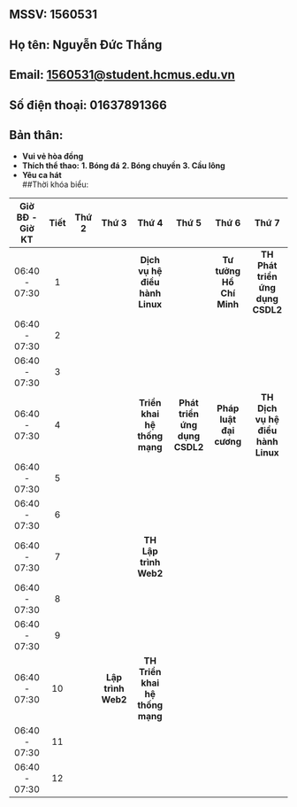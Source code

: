 ## MSSV: 1560531
## Họ tên: Nguyễn Đức Thắng
## Email: 1560531@student.hcmus.edu.vn
## Số điện thoại: 01637891366
## Bản thân:
- **Vui vẻ hòa đồng**
- **Thích thể thao:**
**1. Bóng đá**
**2. Bóng chuyền**
**3. Cầu lông**
- **Yêu ca hát** </br>
##Thời khóa biểu:

|Giờ BĐ - Giờ KT|Tiết|Thứ 2|       Thứ 3      |             Thứ 4             |            Thứ 5            |          Thứ 6         |              Thứ 7              |
|:-------------:|:--:|:---:|:----------------:|:-----------------------------:|:---------------------------:|:----------------------:|:---------------------:|
| 06:40 - 07:30 |  1 |     |                  |**Dịch vụ hệ điều hành Linux** |                             |**Tư tưởng Hồ Chí Minh**|**TH Phát triển ứng dụng CSDL2** |
| 06:40 - 07:30 |  2 |     |                  |                               |                             |                        |                                 |
| 06:40 - 07:30 |  3 |     |                  |                               |                             |                        |                                 |
| 06:40 - 07:30 |  4 |     |                  |  **Triển khai hệ thống mạng** |**Phát triển ứng dụng CSDL2**|**Pháp luật đại cương** |**TH Dịch vụ hệ điều hành Linux**|
| 06:40 - 07:30 |  5 |     |                  |                               |                             |                        |                                 |
| 06:40 - 07:30 |  6 |     |                  |                               |                             |                        |                                 |
| 06:40 - 07:30 |  7 |     |                  |     **TH Lập trình Web2**     |                             |                        |                                 |
| 06:40 - 07:30 |  8 |     |                  |                               |                             |                        |                                 |
| 06:40 - 07:30 |  9 |     |                  |                               |                             |                        |                                 |
| 06:40 - 07:30 | 10 |     |**Lập trình Web2**|**TH Triển khai hệ thống mạng**|                             |                        |                                 |
| 06:40 - 07:30 | 11 |     |                  |                               |                             |                        |                                 |
| 06:40 - 07:30 | 12 |     |                  |                               |                             |                        |                                 |